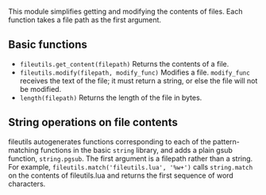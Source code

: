 This module simplifies getting and modifying the contents of files. Each function takes a file path as the first argument. 

## Basic functions

* `fileutils.get_content(filepath)`
Returns the contents of a file.
* `fileutils.modify(filepath, modify_func)`
Modifies a file. `modify_func` receives the text of the file; it must return a string, or else the file will not be modified.
* `length(filepath)`
Returns the length of the file in bytes.

## String operations on file contents
fileutils autogenerates functions corresponding to each of the pattern-matching functions in the basic `string` library, and adds a plain gsub function, `string.pgsub`. The first argument is a filepath rather than a string. For example, `fileutils.match('fileutils.lua', '%w+')` calls `string.match` on the contents of fileutils.lua and returns the first sequence of word characters.
